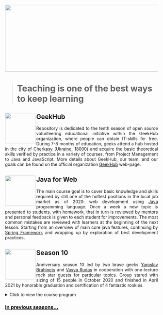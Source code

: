 
<p align="center">
  <img width="600" height="220" src="https://user-images.githubusercontent.com/4119411/153082943-1b3424b2-0a77-4490-bedf-f734703b331c.png">   
</p>

> # Teaching is one of the best ways to keep learning

<img align="left" width="100" height="100" src="https://user-images.githubusercontent.com/4119411/153082286-ee66eabe-7f14-48ed-8256-ad7cf4a8dd2f.png"> GeekHub
------------
<p align="justify">
Repository is dedicated to the tenth season of open source volunteering educational initiative within the GeekHub organization, where people can obtain IT-skills for free. During 7-8 months of education, geeks attend a hub hosted in the city of <a href="https://goo.gl/maps/mZi6u17qnN3VdEzC7">Cherkasy (Ukraine, 18000)</a> and acquire the basic theoretical skills verified by practice in a variety of courses, from Project Management to Java and JavaScript. More details about GeekHub, our team, and our goals can be found on the official organization <a href="https://geekhub.ck.ua">GeekHub</a> web-page.
</p>

<img align="left" width="100" height="100" src="https://user-images.githubusercontent.com/4119411/153068812-79820f3c-25dc-4e61-87dd-bf21b6b74986.png"> Java for Web
------------
<p align="justify">
The main course goal is to cover basic knowledge and skills required by still one of the hottest positions in the local job market as of 2020:  web development using <a href="https://www.java.com">Java</a> programming language. Once a week a new topic is presented to students, with homework, that in turn is reviewed by mentors and personal feedback is given to each student for improvements. The most common mistakes are reviewed with learners at the beginning of the next lesson. Starting from an overview of main core java features, continuing by <a href="https://spring.io">Spring Framework</a> and wrapping up by exploration of best development practices.
</p>

<img align="left" width="100" height="100" src="https://user-images.githubusercontent.com/4119411/153069358-ae7acba3-6e6e-4a0d-9f83-450f9365bc93.png"> Season 10
------------
<p align="justify">
Anniversary season 10 led by two brave geeks <a href="https://github.com/brahinets">Yaroslav Brahinets</a> and <a href="https://github.com/vrudas">Vasya Rudas</a> in cooperation with one-lecture rock star guests for particular topics. Group stared with sizing of 15 people in October 2020 and finished in April 2021 by honorable graduation and certification of 4 fantastic rookies.
</p>

<details>  
<summary>Click to view the course program</summary>
  
|Lesson|Date|Topic|
|----:|:--|:----|
| 1|October 19, 2020|Intro|
| 2|October 26, 2020|Basics|
| 3|November 2, 2020|Object-oriented Programming|
| 4|November 9, 2020|Error Propagation and Handling|
| 5|November 16, 2020|Code Testing (Unit)|
| 6|November 23, 2020|Practice|
| 7|November 30, 2020|Generics. Collections Framework|
| 8|December 7, 2020|Gradle, DateTime API, Optional Class|
| 9|December 14, 2020|Functional Programming, Stream API|
|10|December 21, 2020|Reflection API|
|11|December 28, 2020|Input/Output|
|12|January 18, 2021|Servlet API (Web)|
|13|January 25, 2021|JDBC|
|14|February 1, 2021|Spring IoC|
|15|February 8, 2021|Spring JDBC, Flyway|
|16|February 15, 2021|Spring MVC, Boot|
|17|February 22, 2021|Practice|
|18|March 01, 2021|REST, Swagger|
|19|March 09, 2021|Spring Security p1.|
|20|March 15, 2021|Spring Security p2|
|21|March 22, 2021|Concurrency|
|22|March 29, 2021|Integration Testing|
|23|April 5, 2021|Course works preview|
|24|April 12, 2021|Hibernate, Spring Data|
|25|April 19, 2021|CI/CD|
|26|April 26, 2021|Course works review|
</details>


### [In previous seasons...](https://github.com/brahinets/GeekHub-J4W-9)
</p>
